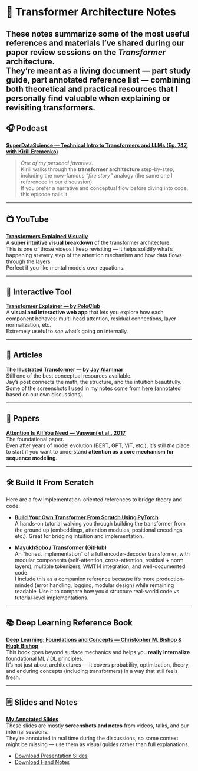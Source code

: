 # 🧠 Transformer Architecture Notes

These notes summarize some of the most **useful references and materials** I’ve shared during our paper review sessions on the *Transformer* architecture.  
They’re meant as a **living document** — part study guide, part annotated reference list — combining both theoretical and practical resources that I personally find valuable when explaining or revisiting transformers.
---

## 🎧 Podcast

**[SuperDataScience — Technical Intro to Transformers and LLMs (Ep. 747, with Kirill Eremenko)](https://www.superdatascience.com/podcast/sds-747-technical-intro-to-transformers-and-llms-with-kirill-eremenko)**  
> *One of my personal favorites.*  
Kirill walks through the **transformer architecture** step-by-step, including the now-famous *“fire story”* analogy (the same one I referenced in our discussion).  
If you prefer a narrative and conceptual flow before diving into code, this episode nails it.

---

## 📺 YouTube

**[Transformers Explained Visually](https://www.youtube.com/watch?v=eMlx5fFNoYc&t=217s)**  
A **super intuitive visual breakdown** of the transformer architecture.  
This is one of those videos I keep revisiting — it helps solidify what’s happening at every step of the attention mechanism and how data flows through the layers.  
Perfect if you like mental models over equations.

---

## 🧩 Interactive Tool

**[Transformer Explainer — by PoloClub](https://poloclub.github.io/transformer-explainer/)**  
A **visual and interactive web app** that lets you explore how each component behaves: multi-head attention, residual connections, layer normalization, etc.  
Extremely useful to *see* what’s going on internally.

---

## 📘 Articles

**[The Illustrated Transformer — by Jay Alammar](https://jalammar.github.io/illustrated-transformer/)**  
Still one of the best conceptual resources available.  
Jay’s post connects the math, the structure, and the intuition beautifully.  
Some of the screenshots I used in my notes come from here (annotated based on our own discussions).

---

## 📄 Papers

**[Attention Is All You Need — Vaswani et al., 2017](https://arxiv.org/pdf/1706.03762)**  
The foundational paper.  
Even after years of model evolution (BERT, GPT, ViT, etc.), it’s still *the* place to start if you want to understand **attention as a core mechanism for sequence modeling**.

---

## 🛠️ Build It From Scratch

Here are a few implementation-oriented references to bridge theory and code:

- **[Build Your Own Transformer From Scratch Using PyTorch](https://medium.com/data-science/build-your-own-transformer-from-scratch-using-pytorch-84c850470dcb)**  
  A hands-on tutorial walking you through building the transformer from the ground up (embeddings, attention modules, positional encodings, etc.). Great for bridging intuition and implementation.

- **[MayukhSobo / Transformer (GitHub)](https://github.com/MayukhSobo/Transformer)**  
  An “honest implementation” of a full encoder-decoder transformer, with modular components (self-attention, cross-attention, residual + norm layers), multiple tokenizers, WMT14 integration, and well-documented code.  
  I include this as a companion reference because it’s more production-minded (error handling, logging, modular design) while remaining readable. Use it to compare how you’d structure real-world code vs tutorial-level implementations.

---

## 📚 Deep Learning Reference Book

**[Deep Learning: Foundations and Concepts — Christopher M. Bishop & Hugh Bishop](https://www.bishopbook.com/)**  
This book goes beyond surface mechanics and helps you **really internalize** foundational ML / DL principles.  
It’s not just about architectures — it covers probability, optimization, theory, and enduring concepts (including transformers) in a way that still feels fresh.  


---

## 🗒️ Slides and Notes

[**My Annotated Slides**](#)  
These slides are mostly **screenshots and notes** from videos, talks, and our internal sessions.  
They’re annotated in real time during the discussions, so some context might be missing — use them as visual guides rather than full explanations.

- [Download Presentation Slides](./docs/AttentionNotes.pptx)
- [Download Hand Notes](./docs/AttentionNotes.pdf)